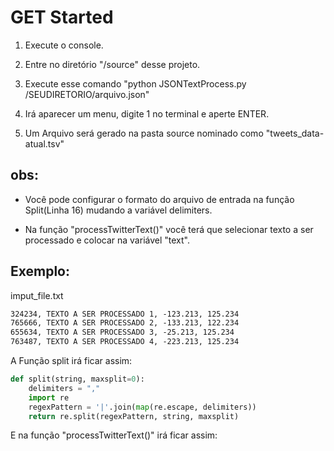 # GET Started

1. Execute o console.

2. Entre no diretório "/source" desse projeto.

3. Execute esse comando "python JSONTextProcess.py /SEUDIRETORIO/arquivo.json"

4. Irá aparecer um menu, digite 1 no terminal e aperte ENTER.

5. Um Arquivo será gerado na pasta source nominado como "tweets_data-atual.tsv"


## obs:

* Você pode configurar o formato do arquivo de entrada na função Split(Linha 16) mudando a variável delimiters.

* Na função "processTwitterText()" você terá que selecionar texto a ser processado e colocar na variável "text".

## Exemplo:

imput_file.txt

```txt
324234, TEXTO A SER PROCESSADO 1, -123.213, 125.234
765666, TEXTO A SER PROCESSADO 2, -133.213, 122.234
655634, TEXTO A SER PROCESSADO 3, -25.213, 125.234
763487, TEXTO A SER PROCESSADO 4, -223.213, 125.234
```

A Função split irá ficar assim:

```python
def split(string, maxsplit=0):
    delimiters = ","
    import re
    regexPattern = '|'.join(map(re.escape, delimiters))
    return re.split(regexPattern, string, maxsplit)  
```

E na função "processTwitterText()" irá ficar assim:
